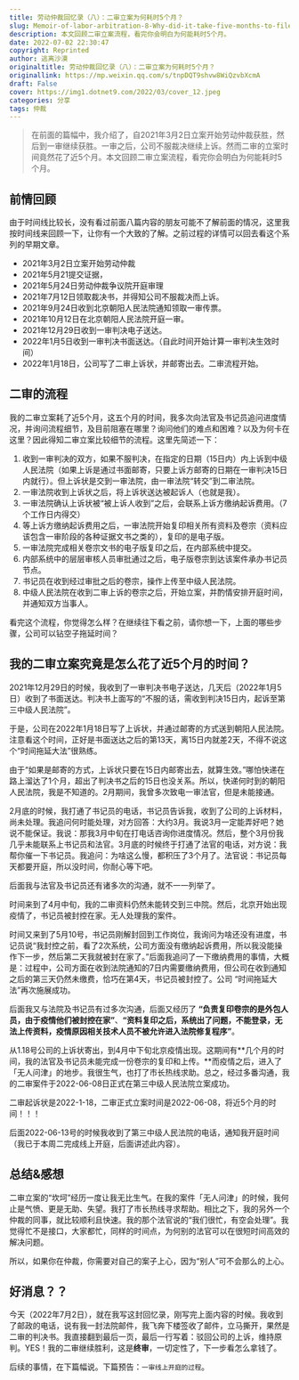 ```yaml
---
title: 劳动仲裁回忆录（八）：二审立案为何耗时5个月？
slug: Memoir-of-labor-arbitration-8-Why-did-it-take-five-months-to-file-a-case-in-the-second-instance
description: 本文回顾二审立案流程，看完你会明白为何能耗时5个月。
date: 2022-07-02 22:30:47
copyright: Reprinted
author: 逃离沙漠
originaltitle: 劳动仲裁回忆录（八）：二审立案为何耗时5个月？
originallink: https://mp.weixin.qq.com/s/tnpDQT9shvw8WiQzvbXcmA
draft: False
cover: https://img1.dotnet9.com/2022/03/cover_12.jpeg
categories: 分享
tags: 仲裁
---
```


>在前面的篇幅中，我介绍了，自2021年3月2日立案开始劳动仲裁获胜，然后到一审继续获胜。一审之后，公司不服裁决继续上诉。然而二审的立案时间竟然花了近5个月。本文回顾二审立案流程，看完你会明白为何能耗时5个月。

## 前情回顾

由于时间线比较长，没有看过前面八篇内容的朋友可能不了解前面的情况，这里我按时间线来回顾一下，让你有一个大致的了解。之前过程的详情可以回去看这个系列的早期文章。

- 2021年3月2日立案开始劳动仲裁
- 2021年5月21提交证据，
- 2021年5月24日劳动仲裁争议院开庭审理
- 2021年7月12日领取裁决书，并得知公司不服裁决而上诉。
- 2021年9月24日收到北京朝阳人民法院通知领取一审传票。
- 2021年10月12日在北京朝阳人民法院开庭一审。
- 2021年12月29日收到一审判决电子送达。
- 2022年1月5日收到一审判决书面送达。（自此时间开始计算一审判决生效时间）
- 2022年1月18日，公司写了二审上诉状，并邮寄出去。二审流程开始。

## 二审的流程

我的二审立案耗了近5个月，这五个月的时间，我多次向法官及书记员追问进度情况，并询问流程细节，及目前阻塞在哪里？询问他们的难点和困难？以及为何卡在这里？因此得知二审立案比较细节的流程。这里先简述一下：

1. 收到一审判决的双方，如果不服判决，在指定的日期（15日内）内上诉到中级人民法院（如果上诉是通过书面邮寄，只要上诉方邮寄的日期在一审判决15日内就行）。但上诉状是交到一审法院，由一审法院“转交”到二审法院。
2. 一审法院收到上诉状之后，将上诉状送达被起诉人（也就是我）。
3. 一审法院确认上诉状被“被上诉人收到”之后，会联系上诉方缴纳起诉费用。（7个工作日内得交）
4. 等上诉方缴纳起诉费用之后，一审法院开始复印相关所有资料及卷宗（资料应该包含一审阶段的各种证据文书之类的），复印的是电子版。
5. 一审法院完成相关卷宗文书的电子版复印之后，在内部系统中提交。
6. 内部系统中的层层审核人员审批通过之后，电子版卷宗到达该案件承办书记员节点。
7. 书记员在收到经过审批之后的卷宗，操作上传至中级人民法院。
8. 中级人民法院在收到二审上诉的卷宗之后，开始立案，并酌情安排开庭时间，并通知双方当事人。

看完这个流程，你觉得怎么样？在继续往下看之前，请你想一下，上面的哪些步骤，公司可以钻空子拖延时间？

## 我的二审立案究竟是怎么花了近5个月的时间？

2021年12月29日的时候，我收到了一审判决书电子送达，几天后（2022年1月5日）收到了书面送达。判决书上面写的“不服的话，需收到判决15日内，起诉至第三中级人民法院”。

于是，公司在2022年1月18日写了上诉状，并通过邮寄的方式送到朝阳人民法院。注意看这个时间，正好是书面送达之后的第13天，离15日内就差2天，不得不说这个“时间拖延大法”很熟练。

由于“如果是邮寄的方式，上诉状只要在15日内邮寄出去，就算生效。”哪怕快递在路上溜达了1个月，超出了判决书之后的15日也没关系。所以，快递何时到的朝阳人民法院，我是不知道的。2月期间，我曾多次致电一审法官，但是未能接通。

2月底的时候，我打通了书记员的电话，书记员告诉我，收到了公司的上诉材料，尚未处理。我追问何时能处理，对方回答：大约3月。我说3月一定能弄好吧？她说不能保证。我说：那我3月中旬在打电话咨询你进度情况。然后，整个3月份我几乎未能联系上书记员和法官。3月底的时候终于打通了法官的电话，对方说：我帮你催一下书记员。我追问：为啥这么慢，都积压了3个月了。法官说：书记员每天都要开庭，所以没时间，你耐心等下吧。

后面我与法官及书记员还有诸多次的沟通，就不一一列举了。

时间来到了4月中旬，我的二审资料仍然未能转交到三中院。然后，北京开始出现疫情了，书记员被封控在家。无人处理我的案件。

时间又来到了5月10号，书记员刚解封回到工作岗位，我询问为啥还没有进度，书记员说“我封控之前，看了2次系统，公司方面没有缴纳起诉费用，所以我没能操作下一步，然后第二天我就被封在家了。”后面我追问了一下缴纳费用的事情，大概是：过程中，公司方面在收到法院通知的7日内需要缴纳费用，但公司在收到通知之后的第三天仍然未缴费，恰巧在第4天，书记员被封控了。公司 “时间拖延大法”再次施展成功。

后面我又与法院及书记员有过多次沟通，后面又经历了 **“负责复印卷宗的是外包人员，由于疫情他们被封控在家”**、**“资料复印之后，系统出了问题，不能登录，无法上传资料，疫情原因相关技术人员不被允许进入法院修复程序”**。

从1.18号公司的上诉状寄出，到4月中下旬北京疫情出现。这期间有**几个月的时间，我的法官及书记员未能完成一份卷宗的复印和上传。**而疫情之后，进入了「无人问津」的地步。我很生气，也打了市长热线求助。总之，经过多番沟通，我的二审案件于2022-06-08日正式在第三中级人民法院立案成功。

二审起诉状是2022-1-18，二审正式立案时间是2022-06-08，将近5个月的时间！！！

后面2022-06-13号的时候我收到了第三中级人民法院的电话，通知我开庭时间（我已于本周二完成线上开庭，后面讲述此内容）。

## 总结&感想

二审立案的“坎坷”经历一度让我无比生气。在我的案件「无人问津」的时候，我何止是气愤、更是无助、失望。我打了市长热线寻求帮助。相比之下，我的另外一个仲裁的同事，就比较顺利且快速。我的那个法官说的“我们很忙，有空会处理”。我觉得忙不是接口，大家都忙，同样的时间点，为何别的法官可以在很短时间高效的解决问题。

所以，如果你在仲裁，你需要对自己的案子上心，因为“别人”可不会那么的上心。

## 好消息？？

今天（2022年7月2日），就在我写这封回忆录，刚写完上面内容的时候。我收到了邮政的电话，说有我一封法院邮件，我飞奔下楼签收了邮件，立马撕开，果然是二审的判决书。我直接翻到最后一页，最后一行写着：驳回公司的上诉，维持原判。YES！我的二审继续胜利，这是**终审**，一切定性了，下一步看怎么拿钱了。

后续的事情，在下篇幅说。下篇预告：`一审线上开庭的过程`。